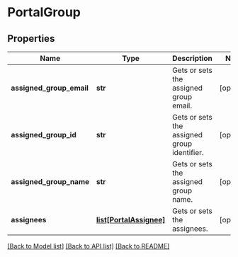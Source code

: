 # PortalGroup

## Properties
Name | Type | Description | Notes
------------ | ------------- | ------------- | -------------
**assigned_group_email** | **str** | Gets or sets the assigned group email. | [optional] 
**assigned_group_id** | **str** | Gets or sets the assigned group identifier. | [optional] 
**assigned_group_name** | **str** | Gets or sets the assigned group name. | [optional] 
**assignees** | [**list[PortalAssignee]**](PortalAssignee.md) | Gets or sets the assignees. | [optional] 

[[Back to Model list]](../README.md#documentation-for-models) [[Back to API list]](../README.md#documentation-for-api-endpoints) [[Back to README]](../README.md)

